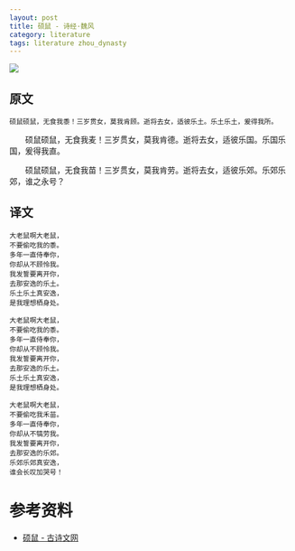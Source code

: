 ```yaml
---
layout: post
title: 硕鼠 - 诗经·魏风
category: literature
tags: literature zhou_dynasty
---
```

![](https://cdn.kelu.org/blog/tags/literature.jpg)

## 原文

	硕鼠硕鼠，无食我黍！三岁贯女，莫我肯顾。逝将去女，适彼乐土。乐土乐土，爰得我所。

　　硕鼠硕鼠，无食我麦！三岁贯女，莫我肯德。逝将去女，适彼乐国。乐国乐国，爰得我直。

　　硕鼠硕鼠，无食我苗！三岁贯女，莫我肯劳。逝将去女，适彼乐郊。乐郊乐郊，谁之永号？

## 译文

	大老鼠啊大老鼠， 
	不要偷吃我的黍。
	多年一直侍奉你， 
	你却从不顾怜我。
	我发誓要离开你，
	去那安逸的乐土。
	乐土乐土真安逸， 
	是我理想栖身处。
	
	大老鼠啊大老鼠， 
	不要偷吃我的黍。
	多年一直侍奉你，
	你却从不顾怜我。
	我发誓要离开你，
	去那安逸的乐土。
	乐土乐土真安逸，
	是我理想栖身处。
	
	大老鼠啊大老鼠，
	不要偷吃我禾苗。 
	多年一直侍奉你，
	你却从不犒劳我。
	我发誓要离开你，
	去那安逸的乐郊。
	乐郊乐郊真安逸，
	谁会长叹加哭号！

# 参考资料

* [硕鼠 - 古诗文网](http://www.gushiwen.org/GuShiWen_0b18a86ad9.aspx)